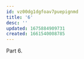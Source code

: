 ```yaml
---
id: vz00dg1dgfoav7puepignmd
title: '6'
desc: ''
updated: 1675884909731
created: 1661540008785
---
```

Part 6.
